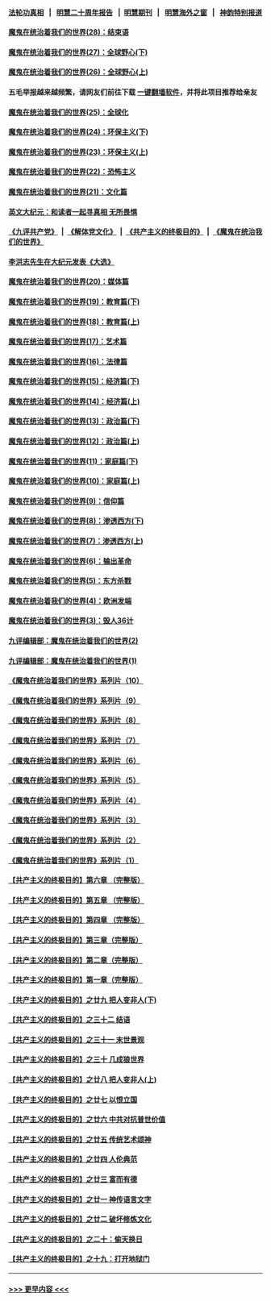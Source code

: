 #### [法轮功真相](https://github.com/gfw-breaker/truth/blob/master/README.md?t=0) &nbsp;&nbsp;|&nbsp;&nbsp; [明慧二十周年报告](https://github.com/gfw-breaker/mh-reports/blob/master/README.md?t=0) &nbsp;&nbsp;|&nbsp;&nbsp;[明慧期刊](https://github.com/gfw-breaker/mh-qikan) &nbsp;&nbsp;|&nbsp;&nbsp; [明慧海外之窗](https://github.com/gfw-breaker/mh-news/blob/master/README.md?t=0) &nbsp;&nbsp;|&nbsp;&nbsp; [神韵特别报道](https://github.com/gfw-breaker/mh-news/blob/master/shenyun.md?t=0)
#### [魔鬼在统治着我们的世界(28)：结束语](../pages/nsc422/n10936246.md?t=06151751) 
#### [魔鬼在统治着我们的世界(27)：全球野心(下)](../pages/nsc422/n10928319.md?t=06151751) 
#### [魔鬼在统治着我们的世界(26)：全球野心(上)](../pages/nsc422/n10900318.md?t=06151751) 
#### 五毛举报越来越频繁，请网友们前往下载 [一键翻墙软件](https://github.com/gfw-breaker/ssr-accounts)，并将此项目推荐给亲友
#### [魔鬼在统治着我们的世界(25)：全球化](../pages/nsc422/n10788205.md?t=06151751) 
#### [魔鬼在统治着我们的世界(24)：环保主义(下)](../pages/nsc422/n10695307.md?t=06151751) 
#### [魔鬼在统治着我们的世界(23)：环保主义(上)](../pages/nsc422/n10688613.md?t=06151751) 
#### [魔鬼在统治着我们的世界(22)：恐怖主义](../pages/nsc422/n10614727.md?t=06151751) 
#### [魔鬼在统治着我们的世界(21)：文化篇](../pages/nsc422/n10597706.md?t=06151751) 
#### [英文大纪元：和读者一起寻真相 无所畏惧](../pages/nsc422/n12542027.md?t=06151751) 
#### [《九评共产党》](https://github.com/begood0513/9ping.md/blob/master/README.md) &nbsp;|&nbsp; [《解体党文化》](../../../../jtdwh.md/blob/master/README.md)  &nbsp;|&nbsp; [《共产主义的终极目的》](../../../../gczydzjmd.md/blob/master/README.md) &nbsp;|&nbsp; [《魔鬼在统治我们的世界》](../../../../mgztzwmdsj.md/blob/master/README.md) 
#### [李洪志先生在大纪元发表《大选》](../pages/nsc422/n12534746.md?t=06151751) 
#### [魔鬼在统治着我们的世界(20)：媒体篇](../pages/nsc422/n10586579.md?t=06151751) 
#### [魔鬼在统治着我们的世界(19)：教育篇(下)](../pages/nsc422/n10564808.md?t=06151751) 
#### [魔鬼在统治着我们的世界(18)：教育篇(上)](../pages/nsc422/n10526970.md?t=06151751) 
#### [魔鬼在统治着我们的世界(17)：艺术篇](../pages/nsc422/n10499093.md?t=06151751) 
#### [魔鬼在统治着我们的世界(16)：法律篇](../pages/nsc422/n10485969.md?t=06151751) 
#### [魔鬼在统治着我们的世界(15)：经济篇(下)](../pages/nsc422/n10469975.md?t=06151751) 
#### [魔鬼在统治着我们的世界(14)：经济篇(上)](../pages/nsc422/n10457370.md?t=06151751) 
#### [魔鬼在统治着我们的世界(13)：政治篇(下)](../pages/nsc422/n10448270.md?t=06151751) 
#### [魔鬼在统治着我们的世界(12)：政治篇(上)](../pages/nsc422/n10444576.md?t=06151751) 
#### [魔鬼在统治着我们的世界(11)：家庭篇(下)](../pages/nsc422/n10440961.md?t=06151751) 
#### [魔鬼在统治着我们的世界(10)：家庭篇(上)](../pages/nsc422/n10435448.md?t=06151751) 
#### [魔鬼在统治着我们的世界(9)：信仰篇](../pages/nsc422/n10432159.md?t=06151751) 
#### [魔鬼在统治着我们的世界(8)：渗透西方(下)](../pages/nsc422/n10429603.md?t=06151751) 
#### [魔鬼在统治着我们的世界(7)：渗透西方(上)](../pages/nsc422/n10426013.md?t=06151751) 
#### [魔鬼在统治着我们的世界(6)：输出革命](../pages/nsc422/n10421536.md?t=06151751) 
#### [魔鬼在统治着我们的世界(5)：东方杀戮](../pages/nsc422/n10417707.md?t=06151751) 
#### [魔鬼在统治着我们的世界(4)：欧洲发端](../pages/nsc422/n10414890.md?t=06151751) 
#### [魔鬼在统治着我们的世界(3)：毁人36计](../pages/nsc422/n10411583.md?t=06151751) 
#### [九评编辑部：魔鬼在统治着我们的世界(2)](../pages/nsc422/n10410036.md?t=06151751) 
#### [九评编辑部：魔鬼在统治着我们的世界(1)](../pages/nsc422/n10406825.md?t=06151751) 
#### [《魔鬼在统治着我们的世界》系列片（10）](../pages/nsc422/n12292670.md?t=06151751) 
#### [《魔鬼在统治着我们的世界》系列片（9）](../pages/nsc422/n12290859.md?t=06151751) 
#### [《魔鬼在统治着我们的世界》系列片（8）](../pages/nsc422/n12287445.md?t=06151751) 
#### [《魔鬼在统治着我们的世界》系列片（7）](../pages/nsc422/n12283425.md?t=06151751) 
#### [《魔鬼在统治着我们的世界》系列片（6）](../pages/nsc422/n12282314.md?t=06151751) 
#### [《魔鬼在统治着我们的世界》系列片（5）](../pages/nsc422/n12281419.md?t=06151751) 
#### [《魔鬼在统治着我们的世界》系列片（4）](../pages/nsc422/n12274024.md?t=06151751) 
#### [《魔鬼在统治着我们的世界》系列片（3）](../pages/nsc422/n12271322.md?t=06151751) 
#### [《魔鬼在统治着我们的世界》系列片（2）](../pages/nsc422/n12269049.md?t=06151751) 
#### [《魔鬼在统治着我们的世界》系列片（1）](../pages/nsc422/n12267575.md?t=06151751) 
#### [【共产主义的终极目的】第六章 （完整版）](../pages/nsc422/n11428913.md?t=06151751) 
#### [【共产主义的终极目的】第五章 （完整版）](../pages/nsc422/n11428912.md?t=06151751) 
#### [【共产主义的终极目的】第四章 （完整版）](../pages/nsc422/n11428907.md?t=06151751) 
#### [【共产主义的终极目的】第三章（完整版）](../pages/nsc422/n11428848.md?t=06151751) 
#### [【共产主义的终极目的】第二章（完整版）](../pages/nsc422/n11428831.md?t=06151751) 
#### [【共产主义的终极目的】第一章（完整版）](../pages/nsc422/n11417651.md?t=06151751) 
#### [【共产主义的终极目的】之廿九 把人变非人(下)](../pages/nsc422/n11344140.md?t=06151751) 
#### [【共产主义的终极目的】之三十二 结语](../pages/nsc422/n11360535.md?t=06151751) 
#### [【共产主义的终极目的】之三十一 末世景观](../pages/nsc422/n11351129.md?t=06151751) 
#### [【共产主义的终极目的】之三十 几成狼世界](../pages/nsc422/n11348280.md?t=06151751) 
#### [【共产主义的终极目的】之廿八 把人变非人(上)](../pages/nsc422/n11340492.md?t=06151751) 
#### [【共产主义的终极目的】之廿七 以恨立国](../pages/nsc422/n11336944.md?t=06151751) 
#### [【共产主义的终极目的】之廿六 中共对抗普世价值](../pages/nsc422/n11324785.md?t=06151751) 
#### [【共产主义的终极目的】之廿五 传统艺术颂神](../pages/nsc422/n11296396.md?t=06151751) 
#### [【共产主义的终极目的】之廿四 人伦典范](../pages/nsc422/n11296397.md?t=06151751) 
#### [【共产主义的终极目的】之廿三 富而有德](../pages/nsc422/n11283598.md?t=06151751) 
#### [【共产主义的终极目的】之廿一 神传语言文字](../pages/nsc422/n11263265.md?t=06151751) 
#### [【共产主义的终极目的】之廿二 破坏修炼文化](../pages/nsc422/n11245728.md?t=06151751) 
#### [【共产主义的终极目的】之二十：偷天换日](../pages/nsc422/n11238846.md?t=06151751) 
#### [【共产主义的终极目的】之十九：打开地狱门](../pages/nsc422/n11206376.md?t=06151751) 

----
#### [ >>> 更早内容 <<< ](../indexes/nsc422-earlier.md)
